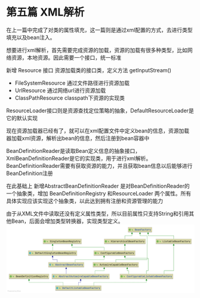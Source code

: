 # 第五篇 XML解析
在上一篇中完成了对类的属性填充，这一篇则是通过xml配置的方式，去进行类型填充以及bean注入。

想要进行xml解析，首先需要完成资源的加载，资源的加载有很多种类型，比如网络资源，本地资源。因此需要一个接口，统一标准

新增 Resource 接口 资源加载类的接口类，定义方法 getInputStream()
+ FileSystemResource 通过文件路径进行资源加载
+ UrlResource 通过网络url进行资源加载
+ ClassPathResource classpath下资源的实现类

ResourceLoader接口则是资源查找定位策略的抽象，DefaultResourceLoader是它的默认实现

现在资源加载器已经有了，就可以在xml配置文件中定义bean的信息，资源加载器加载xml资源，解析出bean的信息，然后注册到bean容器中

BeanDefinitionReader是读取Bean定义信息的抽象接口，XmlBeanDefinitionReader是它的实现类，用于进行xml解析。
BeanDefinitionReader需要有获取资源的能力，并且获取bean信息以后能够进行BeanDefinition注册

在此基础上 新增AbstractBeanDefinitionReader 是对BeanDefinitionReader的一个抽象类，增加
BeanDefinitionRegistry 和ResourceLoader 两个属性。所有具体实现应该实现这个抽象类，以此达到拥有注册和资源管理的能力

由于从XML文件中读取还没有定义属性类型，所以目前属性只支持String和引用其他Bean，后面会增加类型转换器，实现类型定义。
![img.png](img.png)